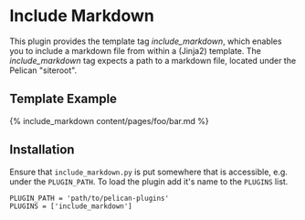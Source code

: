 # Include Markdown #

This plugin provides the template tag *include_markdown*, which
enables you to include a markdown file from within a (Jinja2)
template.  The *include_markdown* tag expects a path to a markdown
file, located under the Pelican "siteroot".

## Template Example ##

{% include_markdown content/pages/foo/bar.md %}

## Installation ##

Ensure that `include_markdown.py` is put somewhere that is accessible,
e.g. under the `PLUGIN_PATH`.
To load the plugin add it's name to the `PLUGINS` list.

    PLUGIN_PATH = 'path/to/pelican-plugins'
    PLUGINS = ['include_markdown']